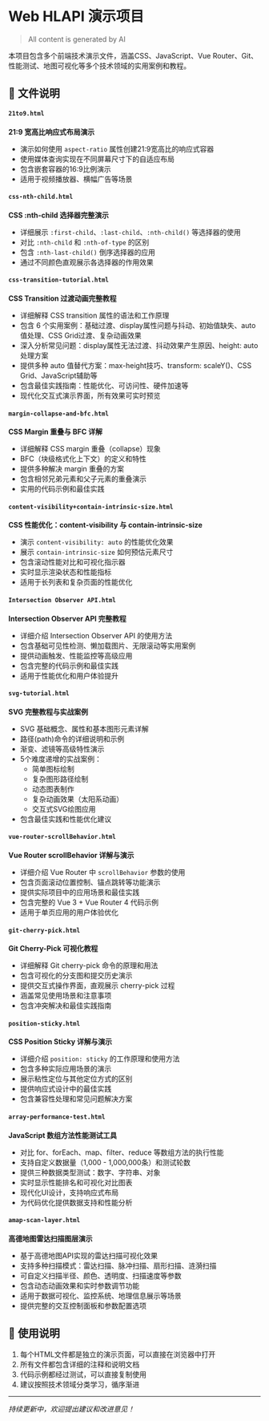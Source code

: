 # Web HLAPI 演示项目

> All content is generated by AI

本项目包含多个前端技术演示文件，涵盖CSS、JavaScript、Vue Router、Git、性能测试、地图可视化等多个技术领域的实用案例和教程。

## 📁 文件说明

#### `21to9.html`
**21:9 宽高比响应式布局演示**
- 演示如何使用 `aspect-ratio` 属性创建21:9宽高比的响应式容器
- 使用媒体查询实现在不同屏幕尺寸下的自适应布局
- 包含嵌套容器的16:9比例演示
- 适用于视频播放器、横幅广告等场景

#### `css-nth-child.html`
**CSS :nth-child 选择器完整演示**
- 详细展示 `:first-child`、`:last-child`、`:nth-child()` 等选择器的使用
- 对比 `:nth-child` 和 `:nth-of-type` 的区别
- 包含 `:nth-last-child()` 倒序选择器的应用
- 通过不同颜色直观展示各选择器的作用效果

#### `css-transition-tutorial.html`
**CSS Transition 过渡动画完整教程**
- 详细解释 CSS transition 属性的语法和工作原理
- 包含 6 个实用案例：基础过渡、display属性问题与抖动、初始值缺失、auto值处理、CSS Grid过渡、复杂动画效果
- 深入分析常见问题：display属性无法过渡、抖动效果产生原因、height: auto 处理方案
- 提供多种 auto 值替代方案：max-height技巧、transform: scaleY()、CSS Grid、JavaScript辅助等
- 包含最佳实践指南：性能优化、可访问性、硬件加速等
- 现代化交互式演示界面，所有效果可实时预览

#### `margin-collapse-and-bfc.html`
**CSS Margin 重叠与 BFC 详解**
- 详细解释 CSS margin 重叠（collapse）现象
- BFC（块级格式化上下文）的定义和特性
- 提供多种解决 margin 重叠的方案
- 包含相邻兄弟元素和父子元素的重叠演示
- 实用的代码示例和最佳实践

#### `content-visibility+contain-intrinsic-size.html`
**CSS 性能优化：content-visibility 与 contain-intrinsic-size**
- 演示 `content-visibility: auto` 的性能优化效果
- 展示 `contain-intrinsic-size` 如何预估元素尺寸
- 包含滚动性能对比和可视化指示器
- 实时显示渲染状态和性能指标
- 适用于长列表和复杂页面的性能优化

#### `Intersection Observer API.html`
**Intersection Observer API 完整教程**
- 详细介绍 Intersection Observer API 的使用方法
- 包含基础可见性检测、懒加载图片、无限滚动等实用案例
- 提供动画触发、性能监控等高级应用
- 包含完整的代码示例和最佳实践
- 适用于性能优化和用户体验提升

#### `svg-tutorial.html`
**SVG 完整教程与实战案例**
- SVG 基础概念、属性和基本图形元素详解
- 路径(path)命令的详细说明和示例
- 渐变、滤镜等高级特性演示
- 5个难度递增的实战案例：
  - 简单图标绘制
  - 复杂图形路径绘制
  - 动态图表制作
  - 复杂动画效果（太阳系动画）
  - 交互式SVG绘图应用
- 包含最佳实践和性能优化建议

#### `vue-router-scrollBehavior.html`
**Vue Router scrollBehavior 详解与演示**
- 详细介绍 Vue Router 中 `scrollBehavior` 参数的使用
- 包含页面滚动位置控制、锚点跳转等功能演示
- 提供实际项目中的应用场景和最佳实践
- 包含完整的 Vue 3 + Vue Router 4 代码示例
- 适用于单页应用的用户体验优化

#### `git-cherry-pick.html`
**Git Cherry-Pick 可视化教程**
- 详细解释 Git cherry-pick 命令的原理和用法
- 包含可视化的分支图和提交历史演示
- 提供交互式操作界面，直观展示 cherry-pick 过程
- 涵盖常见使用场景和注意事项
- 包含冲突解决和最佳实践指南

#### `position-sticky.html`
**CSS Position Sticky 详解与演示**
- 详细介绍 `position: sticky` 的工作原理和使用方法
- 包含多种实际应用场景的演示
- 展示粘性定位与其他定位方式的区别
- 提供响应式设计中的最佳实践
- 包含兼容性处理和常见问题解决方案

#### `array-performance-test.html`
**JavaScript 数组方法性能测试工具**
- 对比 for、forEach、map、filter、reduce 等数组方法的执行性能
- 支持自定义数据量（1,000 - 1,000,000条）和测试轮数
- 提供三种数据类型测试：数字、字符串、对象
- 实时显示性能排名和可视化对比图表
- 现代化UI设计，支持响应式布局
- 为代码优化提供数据支持和性能分析

#### `amap-scan-layer.html`
**高德地图雷达扫描图层演示**
- 基于高德地图API实现的雷达扫描可视化效果
- 支持多种扫描模式：雷达扫描、脉冲扫描、扇形扫描、涟漪扫描
- 可自定义扫描半径、颜色、透明度、扫描速度等参数
- 包含动态动画效果和实时参数调节功能
- 适用于数据可视化、监控系统、地理信息展示等场景
- 提供完整的交互控制面板和参数配置选项

## 🎯 使用说明

1. 每个HTML文件都是独立的演示页面，可以直接在浏览器中打开
2. 所有文件都包含详细的注释和说明文档
3. 代码示例都经过测试，可以直接复制使用
4. 建议按照技术领域分类学习，循序渐进

---

*持续更新中，欢迎提出建议和改进意见！*